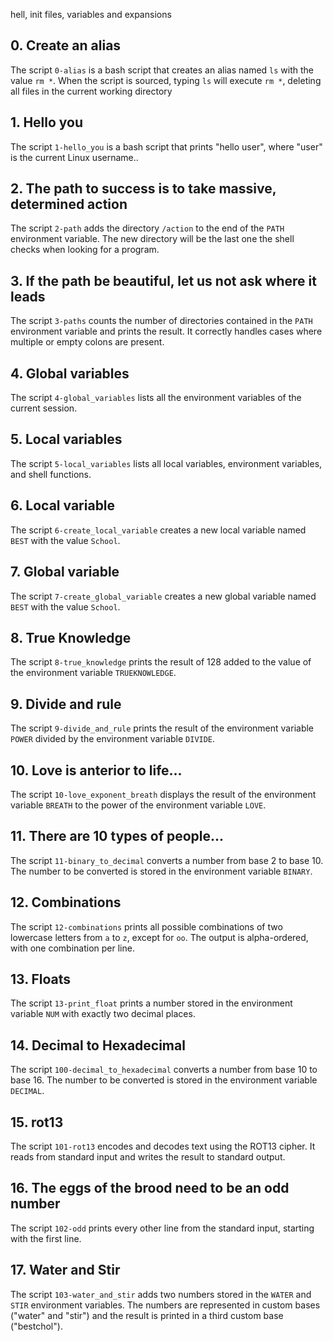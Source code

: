 hell, init files, variables and expansions

## 0. Create an alias
The script `0-alias` is a bash script that creates an alias named `ls` with the value `rm *`. When the script is sourced, typing `ls` will execute `rm *`, deleting all files in the current working directory


## 1. Hello you
The script `1-hello_you` is a bash script that prints "hello user", where "user" is the current Linux username..

## 2. The path to success is to take massive, determined action
The script `2-path` adds the directory `/action` to the end of the `PATH` environment variable. The new directory will be the last one the shell checks when looking for a program.

## 3. If the path be beautiful, let us not ask where it leads
The script `3-paths` counts the number of directories contained in the `PATH` environment variable and prints the result. It correctly handles cases where multiple or empty colons are present.


## 4. Global variables
The script `4-global_variables` lists all the environment variables of the current session.


## 5. Local variables
The script `5-local_variables` lists all local variables, environment variables, and shell functions.

## 6. Local variable
The script `6-create_local_variable` creates a new local variable named `BEST` with the value `School`.


## 7. Global variable
The script `7-create_global_variable` creates a new global variable named `BEST` with the value `School`.

## 8. True Knowledge
The script `8-true_knowledge` prints the result of 128 added to the value of the environment variable `TRUEKNOWLEDGE`.

## 9. Divide and rule
The script `9-divide_and_rule` prints the result of the environment variable `POWER` divided by the environment variable `DIVIDE`.


## 10. Love is anterior to life...
The script `10-love_exponent_breath` displays the result of the environment variable `BREATH` to the power of the environment variable `LOVE`.

## 11. There are 10 types of people...
The script `11-binary_to_decimal` converts a number from base 2 to base 10. The number to be converted is stored in the environment variable `BINARY`.


## 12. Combinations
The script `12-combinations` prints all possible combinations of two lowercase letters from `a` to `z`, except for `oo`. The output is alpha-ordered, with one combination per line.


## 13. Floats
The script `13-print_float` prints a number stored in the environment variable `NUM` with exactly two decimal places.


## 14. Decimal to Hexadecimal
The script `100-decimal_to_hexadecimal` converts a number from base 10 to base 16. The number to be converted is stored in the environment variable `DECIMAL`.


## 15. rot13
The script `101-rot13` encodes and decodes text using the ROT13 cipher. It reads from standard input and writes the result to standard output.


## 16. The eggs of the brood need to be an odd number
The script `102-odd` prints every other line from the standard input, starting with the first line.


## 17. Water and Stir
The script `103-water_and_stir` adds two numbers stored in the `WATER` and `STIR` environment variables. The numbers are represented in custom bases ("water" and "stir") and the result is printed in a third custom base ("bestchol").
